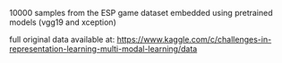 10000 samples from the ESP game dataset embedded using pretrained models (vgg19 and xception)

full original data available at:
https://www.kaggle.com/c/challenges-in-representation-learning-multi-modal-learning/data
